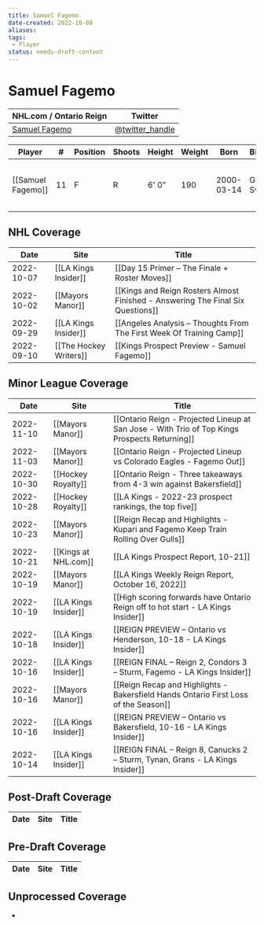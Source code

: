 ```yaml
---
title: Samuel Fagemo
date-created: 2022-10-08
aliases: 
tags:
 - Player
status: needs-draft-content
---
```


# Samuel Fagemo

NHL.com / Ontario Reign | Twitter
-|-
[Samuel Fagemo](https://ontarioreign.com/roster/samuel-fagemo) | [@twitter_handle](https://twitter.com/)

Player | \# | Position | Shoots | Height | Weight | Born | Birthplace | Draft 
-|-|-|-|-|-|-|-|-
[[Samuel Fagemo]] | 11 | F | R | 6' 0" | 190 | 2000-03-14 | Goteborg, Sweden | LAK 2nd RD, 2019 (50th)



## NHL  Coverage
| Date       | Site                 | Title                                                                                         |
| ---------- | -------------------- | --------------------------------------------------------------------------------------------- |
| 2022-10-07 | [[LA Kings Insider]] | [[Day 15 Primer – The Finale + Roster Moves]]                                                 |
| 2022-10-02 | [[Mayors Manor]]     | [[Kings and Reign Rosters Almost Finished - Answering The Final Six Questions]]               |
| 2022-09-29 | [[LA Kings Insider]] | [[Angeles Analysis – Thoughts From The First Week Of Training Camp]]                          |
| 2022-09-10 | [[The Hockey Writers]] | [[Kings Prospect Preview - Samuel Fagemo]]                                     |


## Minor League Coverage
| Date       | Site                 | Title                                                                               |
| ---------- | -------------------- | ----------------------------------------------------------------------------------- |
| 2022-11-10 | [[Mayors Manor]]     | [[Ontario Reign - Projected Lineup at San Jose - With Trio of Top Kings Prospects Returning]] |
| 2022-11-03 | [[Mayors Manor]]     | [[Ontario Reign - Projected Lineup vs Colorado Eagles - Fagemo Out]]                |
| 2022-10-30 | [[Hockey Royalty]]   | [[Ontario Reign - Three takeaways from 4-3 win against Bakersfield]]                |
| 2022-10-28 | [[Hockey Royalty]]   | [[LA Kings - 2022-23 prospect rankings, the top five]]                              |
| 2022-10-23 | [[Mayors Manor]]     | [[Reign Recap and Highlights - Kupari and Fagemo Keep Train Rolling Over Gulls]]    |
| 2022-10-21 | [[Kings at NHL.com]] | [[LA Kings Prospect Report, 10-21]]                                                 |
| 2022-10-19 | [[Mayors Manor]]     | [[LA Kings Weekly Reign Report, October 16, 2022]]                                  |
| 2022-10-19 | [[LA Kings Insider]] | [[High scoring forwards have Ontario Reign off to hot start - LA Kings Insider]]    |
| 2022-10-18 | [[LA Kings Insider]] | [[REIGN PREVIEW – Ontario vs Henderson, 10-18 - LA Kings Insider]]                  |
| 2022-10-16 | [[LA Kings Insider]] | [[REIGN FINAL – Reign 2, Condors 3 – Sturm, Fagemo - LA Kings Insider]]             |
| 2022-10-16 | [[Mayors Manor]]     | [[Reign Recap and Highlights - Bakersfield Hands Ontario First Loss of the Season]] |
| 2022-10-16 | [[LA Kings Insider]] | [[REIGN PREVIEW – Ontario vs Bakersfield, 10-16 - LA Kings Insider]]                |
| 2022-10-14 | [[LA Kings Insider]] | [[REIGN FINAL – Reign 8, Canucks 2 – Sturm, Tynan, Grans - LA Kings Insider]]       |



## Post-Draft Coverage
Date | Site |  Title
---|---|---



## Pre-Draft Coverage
Date | Site |  Title
---|---|---


## Unprocessed Coverage
- 
